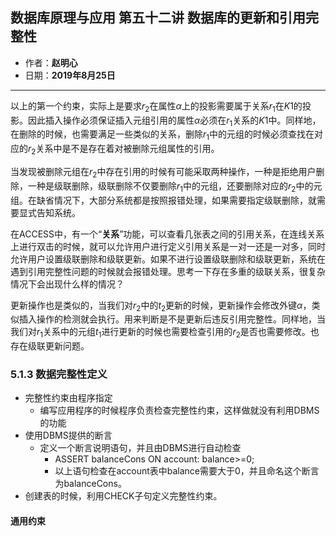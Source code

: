 ## 数据库原理与应用 第五十二讲 数据库的更新和引用完整性

- 作者：**赵明心**
- 日期：**2019年8月25日**

---

以上的第一个约束，实际上是要求$r_2$在属性$\alpha$上的投影需要属于关系$r_1$在$K1$的投影。因此插入操作必须保证插入元组引用的属性$\alpha$必须在$r_1$关系的$K1$中。同样地，在删除的时候，也需要满足一些类似的关系，删除$r_1$中的元组的时候必须查找在对应的$r_2$关系中是不是存在着对被删除元组属性的引用。

当发现被删除元组在$r_2$中存在引用的时候有可能采取两种操作，一种是拒绝用户删除，一种是级联删除，级联删除不仅要删除$r_1$中的元组，还要删除对应的$r_2$中的元组。在缺省情况下，大部分系统都是按照报错处理，如果需要指定级联删除，就需要显式告知系统。

在ACCESS中，有一个“**关系**”功能，可以查看几张表之间的引用关系，在连线关系上进行双击的时候，就可以允许用户进行定义引用关系是一对一还是一对多，同时允许用户设置级联删除和级联更新。如果不进行设置级联删除和级联更新，系统在遇到引用完整性问题的时候就会报错处理。思考一下存在多重的级联关系，很复杂情况下会出现什么样的情况？

更新操作也是类似的，当我们对$r_2$中的$t_2$更新的时候，更新操作会修改外键$\alpha$，类似插入操作的检测就会执行。用来判断是不是更新后违反引用完整性。同样地，当我们对$r_1$关系中的元组$t_1$进行更新的时候也需要检查引用的$r_2$是否也需要修改。也存在级联更新问题。

### **5.1.3 数据完整性定义**

- 完整性约束由程序指定
  - 编写应用程序的时候程序负责检查完整性约束，这样做就没有利用DBMS的功能
- 使用DBMS提供的断言
  - 定义一个断言说明语句，并且由DBMS进行自动检查
    - ASSERT balanceCons ON account: balance>=0;
    - 以上语句检查在account表中balance需要大于0，并且命名这个断言为balanceCons。
- 创建表的时候，利用CHECK子句定义完整性约束。

#### 通用约束

